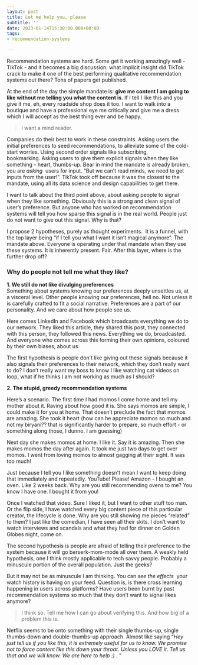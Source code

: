 ```yaml
---
layout: post
title: Let me help you, please
subtitle: ''
date: 2023-01-14T15:30:00.000+00:00
tags:
- recommendation-systems

---
```

Recommendation systems are hard. Some get it working amazingly well - TikTok - and it becomes a big discussion: what implicit insight did TikTok crack to make it one of the best performing qualitative recommendation systems out there? Tons of papers get published.

At the end of the day the simple mandate is: **give me content I am going to like without me telling you what the content is**. If I tell I like this and you give it me, eh, every roadside shop does it too. I want to walk into a boutique and have a professional eye me critically and give me a dress which I will accept as the best thing ever and be happy.

> I want a mind reader.

Companies do their best to work in these constraints. Asking users the initial preferences to seed recommendations, to alleviate some of the cold-start worries. Using second order signals like subscribing, bookmarking. Asking users to give them explicit signals when they like something - heart, thumbs-up. Bear in mind the mandate is already broken, you are _asking_  users for input. “But we can’t read minds, we need to get inputs from the user!”. TikTok took off because it was the closest to the mandate, using all its data science and design capabilities to get there.

I want to talk about the third point above, about asking people to signal when they like something. Obviously this is a strong and clean signal of user’s preference. But anyone who has worked on recommendation systems will tell you how sparse this signal is in the real world. People just do not want to give out this signal. Why is that?

I propose 2 hypotheses, purely as thought experiments.  It is a funnel, with the top layer being “if I tell you what I want it isn’t magical anymore”. The mandate above. Everyone is operating under that mandate when they use these systems. It is inherently present. Fair. After this layer, where is the further drop off?

### Why do people not tell me what they like?

**1. We still do not like divulging preferences**  
Something about systems knowing our preferences deeply unsettles us, at a visceral level. Other people knowing our preferences, hell no. Not unless it is carefully crafted to fit a social narrative. Preferences are a part of our personality. And we care about how people see us.

Here comes LinkedIn and Facebook which broadcasts everything we do to our network. They liked this article, they shared this post, they connected with this person, they followed this news. Everything we do, broadcasted. And everyone who comes across this forming their own opinions, coloured by their own biases, about us.

The first hypothesis is people don’t like giving out these signals because it also signals their preferences to their network, which they don’t really want to do? I don’t really want my boss to know I like watching cat videos on loop, what if he thinks I am not working as much as I should?

**2. The stupid, greedy recommendation systems**

Here’s a scenario. The first time I had momos I come home and tell my mother about it. Raving about how good it is. She says momos are simple, I could make it for you at home. That doesn’t preclude the fact that momos are amazing. She took it heart (how can he appreciate momos so much and not my biryani?? that is significantly harder to prepare, so much effort - or something along those, I dunno. I am guessing)

Next day she makes momos at home. I like it. Say it is amazing. Then she makes momos the day after again. It took me just two days to get over momos. I went from loving momos to almost gagging at their sight. It was too much!

Just because I tell you I like something doesn’t mean I want to keep doing that immediately and repeatedly. YouTube! Please! Amazon - I bought an oven. Like 2 weeks back. Why are you still recommending ovens to me? You know I have one. I bought it from you!

Once I watched that video. Sure I liked it, but I want to other stuff too man. Or the flip side, I have watched every big content piece of this particular creator, the lifecycle is done. Why are you still showing me pieces “related” to them? I just like the comedian, I have seen all their skits. I don’t want to watch interviews and scandals and what they had for dinner on Golden Globes night, come on.

The second hypothesis is people are afraid of telling their preference to the system because it will go berserk-mom-mode all over them. A weakly held hypothesis, one I think mostly applicable to tech savvy people. Probably a minuscule portion of the overall population. Just the geeks?

But it may not be as minuscule I am thinking. You can _see the effects_  your watch history is having on your feed. Question is, is there cross learning happening in users across platforms? Have users been burnt by past recommendation systems so much that they don’t want to signal likes anymore?

> I think so. Tell me how I can go about verifying this. And how big of a problem this is.

Netflix seems to be onto something with their single thumbs-up, single thumbs-down and double-thumbs-up approach. Almost like saying “_Hey just tell us if you like this, it is extremely useful for us to know. We promise not to force content like this down your throat. Unless you LOVE it. Tell us that and we will know. We are here to help :) ._ ”